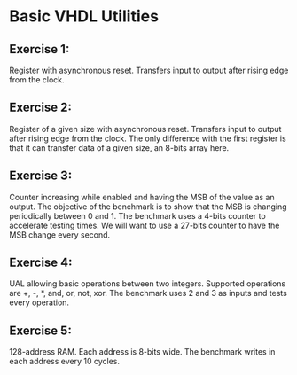 # Basic VHDL Utilities

## Exercise 1:
Register with asynchronous reset. Transfers input to output after rising edge from the clock.

## Exercise 2:
Register of a given size with asynchronous reset. Transfers input to output after rising edge from the clock. The only difference with the first register is that it can transfer data of a given size, an 8-bits array here.

## Exercise 3:
Counter increasing while enabled and having the MSB of the value as an output. The objective of the benchmark is to show that the MSB is changing periodically between 0 and 1. The benchmark uses a 4-bits counter to accelerate testing times. We will want to use a 27-bits counter to have the MSB change every second.

## Exercise 4:
UAL allowing basic operations between two integers. Supported operations are +, -, *, and, or, not, xor. The benchmark uses 2 and 3 as inputs and tests every operation.

## Exercise 5:
128-address RAM. Each address is 8-bits wide. The benchmark writes in each address every 10 cycles.

